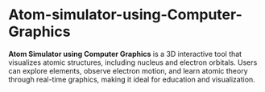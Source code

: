 # Atom-simulator-using-Computer-Graphics
**Atom Simulator using Computer Graphics** is a 3D interactive tool that visualizes atomic structures, including nucleus and electron orbitals. Users can explore elements, observe electron motion, and learn atomic theory through real-time graphics, making it ideal for education and visualization.
